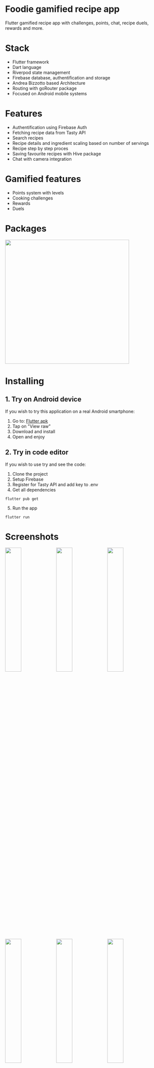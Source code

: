 # Foodie gamified recipe app

Flutter gamified recipe app with challenges, points, chat, recipe duels, rewards and more.

# Stack

* Flutter framework
* Dart language
* Riverpod state management
* Firebase database, authentification and storage
* Andrea Bizzotto based Architecture
* Routing with goRouter package
* Focused on Android mobile systems

# Features

* Authentification using Firebase Auth
* Fetching recipe data from Tasty API
* Search recipes
* Recipe details and ingredient scaling based on number of servings
* Recipe step by step proces
* Saving favourite recipes with Hive package
* Chat with camera integration

# Gamified features

* Points system with levels
* Cooking challenges
* Rewards
* Duels

# Packages

<p float="left">
  <img src="/screenshots/pubspec.png" width="400px" />
</p>

# Installing

## 1. Try on Android device
If you wish to try this application on a real Android smartphone:
 1.  Go to: 
<a href="https://github.com/mzlatic99/foodie-recipe_app/blob/master/flutter-apk/app-release.apk">Flutter apk</a>
 3.  Tap on "View raw"
 4.  Download and install
 5.  Open and enjoy

## 2. Try in code editor
If you wish to use try and see the code:
 1.  Clone the project
 2.  Setup Firebase
 3.  Register for Tasty API and add key to .env
 4.  Get all dependencies
```
flutter pub get
```
 5.  Run the app 
```
flutter run
```

# Screenshots

<p float="left">
  <img src="/screenshots/onboard1.jpg" width="32%" />
  <img src="/screenshots/onboard4.jpg" width="32%" /> 
  <img src="/screenshots/onboard5.jpg" width="32%" />
</p>
<p float="left">
  <img src="/screenshots/auth1.jpg" width="32%" />
  <img src="/screenshots/auth2.jpg" width="32%" /> 
  <img src="/screenshots/home.jpg" width="32%" />
</p>
<p float="left">
  <img src="/screenshots/desription1.jpg" width="32%" />
  <img src="/screenshots/description2.jpg" width="32%" /> 
  <img src="/screenshots/koraci1.jpg" width="32%" />
</p>
<p float="left">
  <img src="/screenshots/koraci2.jpg" width="32%" />
  <img src="/screenshots/koraci3.jpg" width="32%" />
  <img src="/screenshots/saved.jpg" width="32%" />
</p>
<p float="left">
  <img src="/screenshots/chall1.jpg" width="32%" />
  <img src="/screenshots/chall2.jpg" width="32%" />
  <img src="/screenshots/chall3.jpg" width="32%" />
</p>
<p float="left">
  <img src="/screenshots/friends1.jpg" width="32%" />
  <img src="/screenshots/friends2.jpg" width="32%" />
  <img src="/screenshots/chat.jpg" width="32%" />
</p>
<p float="left">
  <img src="/screenshots/duel1.jpg" width="32%" />
  <img src="/screenshots/duel2.jpg" width="32%" />
  <img src="/screenshots/profile2.jpg" width="32%" />
</p>
